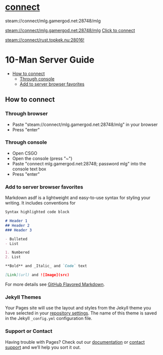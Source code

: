 # [connect]
[connect]: steam://connect/mlg.gamergod.net:28748/mlg

steam://connect/mlg.gamergod.net:28748/mlg

<steam://connect/mlg.gamergod.net:28748/mlg>
<a href="steam://connect/mlg.gamergod.net:28748/mlg">Click to connect</a>

[steam://connect/rust.topkek.nu:28016!](steam://connect/rust.topkek.nu:28016)

# 10-Man Server Guide
 
- [How to connect](#how-to-connect)
  * [Through console](#through-console)
  * [Add to server browser favorites](#add-to-server-browser-favorites)

## How to connect

### Through browser

- Paste "steam://connect/mlg.gamergod.net:28748/mlg" in your browser
- Press "enter"

### Through console

- Open CSGO
- Open the console (press "~")
- Paste "connect mlg.gamergod.net:28748; password mlg" into the console text box
- Press "enter"

### Add to server browser favorites

Markdown asdf is a lightweight and easy-to-use syntax for styling your writing. It includes conventions for

```markdown
Syntax highlighted code block

# Header 1
## Header 2
### Header 3

- Bulleted
- List

1. Numbered
2. List

**Bold** and _Italic_ and `Code` text

[Link](url) and ![Image](src)
```

For more details see [GitHub Flavored Markdown](https://guides.github.com/features/mastering-markdown/).

### Jekyll Themes

Your Pages site will use the layout and styles from the Jekyll theme you have selected in your [repository settings](https://github.com/hellacharisma/hellacharisma.github.io/settings). The name of this theme is saved in the Jekyll `_config.yml` configuration file.

### Support or Contact

Having trouble with Pages? Check out our [documentation](https://docs.github.com/categories/github-pages-basics/) or [contact support](https://github.com/contact) and we’ll help you sort it out.
